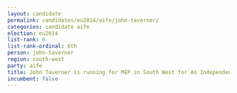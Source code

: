 ```yaml
---
layout: candidate
permalink: candidates/eu2014/aife/john-taverner/
categories: candidate aife
election: eu2014
list-rank: 6
list-rank-ordinal: 6th
person: john-taverner
region: south-west
party: aife
title: John Taverner is running for MEP in South West for An Independence From Europe
incumbent: false
---
```

